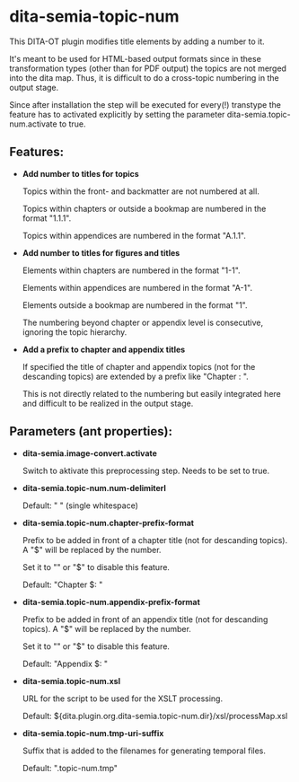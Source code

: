 # dita-semia-topic-num
This DITA-OT plugin modifies title elements by adding a number to it.

It's meant to be used for HTML-based output formats since in these transformation types (other than for PDF output) the topics are not merged into the dita map. Thus, it is difficult to do a cross-topic numbering in the output stage.

Since after installation the step will be executed for every(!) transtype the feature has to activated explicitly by setting the parameter dita-semia.topic-num.activate to true.

## Features:

- **Add number to titles for topics**

	Topics within the front- and backmatter are not numbered at all.
	
	Topics within chapters or outside a bookmap are numbered in the format "1.1.1".
	
	Topics within appendices are numbered in the format "A.1.1".


- **Add number to titles for figures and titles**

	Elements within chapters are numbered in the format "1-1".
	
	Elements within appendices are numbered in the format "A-1".
	
	Elements outside a bookmap are numbered in the format "1".
	
	The numbering beyond chapter or appendix level is consecutive, ignoring the topic hierarchy.
	
	
- **Add a prefix to chapter and appendix titles**
	
	If specified the title of chapter and appendix topics (not for the descanding topics) are extended by a prefix like "Chapter <number>: ".
	
	This is not directly related to the numbering but easily integrated here and difficult to be realized in the output stage. 


## Parameters (ant properties):

- **dita-semia.image-convert.activate**

  Switch to aktivate this preprocessing step. Needs to be set to true.

  
- **dita-semia.topic-num.num-delimiterl**

	Default: " " (single whitespace)

  
- **dita-semia.topic-num.chapter-prefix-format**

	Prefix to be added in front of a chapter title (not for descanding topics). A "$" will be replaced by the number.
	
	Set it to "" or "$" to disable this feature.

	Default: "Chapter $: " 

  
- **dita-semia.topic-num.appendix-prefix-format**

	Prefix to be added in front of an appendix title (not for descanding topics). A "$" will be replaced by the number.
	
	Set it to "" or "$" to disable this feature.

	Default: "Appendix $: " 
  
  
- **dita-semia.topic-num.xsl**

	URL for the script to be used for the XSLT processing.
	
	Default: ${dita.plugin.org.dita-semia.topic-num.dir}/xsl/processMap.xsl

- **dita-semia.topic-num.tmp-uri-suffix**

	Suffix that is added to the filenames for generating temporal files.

	Default: ".topic-num.tmp"

